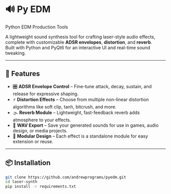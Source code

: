 # 🔊 Py EDM
Python EDM Production Tools

A lightweight sound synthesis tool for crafting laser-style audio effects, complete with customizable **ADSR envelopes**, **distortion**, and **reverb**.  
Built with Python and PyQt6 for an interactive UI and real-time sound tweaking.

---

## 🚀 Features

- 🎛️ **ADSR Envelope Control** – Fine-tune attack, decay, sustain, and release for expressive shaping.
- ⚡ **Distortion Effects** – Choose from multiple non-linear distortion algorithms like soft clip, tanh, bitcrush, and more.
- 🌫️ **Reverb Module** – Lightweight, fast-feedback reverb adds atmosphere to your effects.
- 💾 **WAV Export** – Save your generated sounds for use in games, audio design, or media projects.
- 🧪 **Modular Design** – Each effect is a standalone module for easy extension or reuse.

---

## 📦 Installation

```bash
git clone https://github.com/andrewprograms/pyedm.git
cd laser-synth
pip install -r requirements.txt
